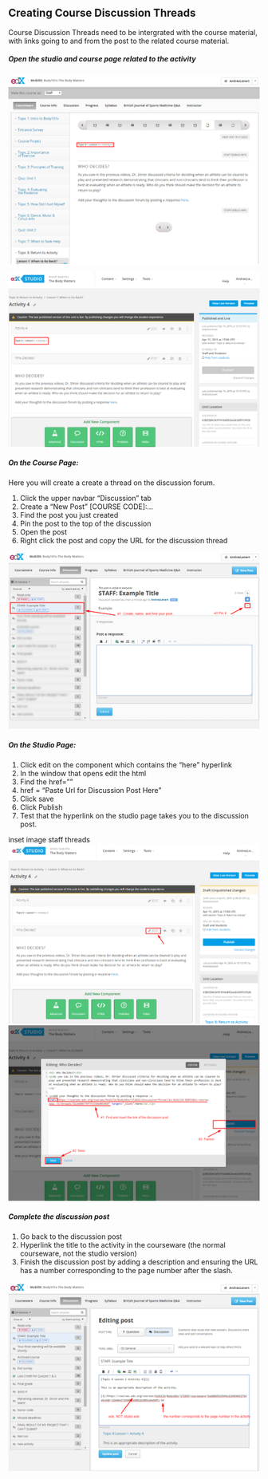 ## Creating Course Discussion Threads

Course Discussion Threads need to be intergrated with the course material, with links going to and from the post to the related course material.  

##### Open the studio and course page related to the activity


![image](../../images/StaffThreads1.png)

![image](../../images/StaffThreads2.png)

##### On the Course Page:

Here you will create a create a thread on the discussion forum.

1. Click the upper navbar “Discussion” tab
2. Create a “New Post” [COURSE CODE]:...
3. Find the post you just created
4. Pin the post to the top of the discussion
5. Open the post
6. Right click the post and copy the URL for the discussion thread

![image](../../images/StaffThreads3Small.png)



##### On the Studio Page:

1. Click edit on the component which contains the “here” hyperlink
2. In the window that opens edit the html
3. Find the href=””
4. href = “Paste Url for Discussion Post Here”
5. Click save
6. Click Publish
7. Test that the hyperlink on the studio page takes you to the discussion post.

inset image staff threads 
![image](../../images/StaffThreads3-1.png)
![image](../../images/StaffThreads4.png)



##### Complete the discussion post

1. Go back to the discussion post
2. Hyperlink the title to the activity in the courseware (the normal courseware, not the studio version) 
3. Finish the discussion post by adding a description and ensuring the URL has a number corresponding to the page number after the slash.

![image](../../images/StaffThreads5.png)

